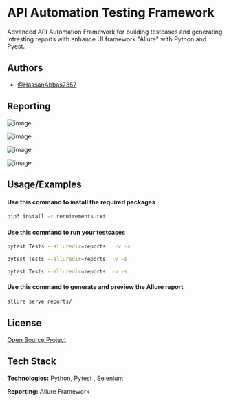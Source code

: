 
# API Automation Testing Framework


Advanced API Automation Framework for building testcases and generating intresting reports with enhance UI framework "Allure" with Python and Pyest.



## Authors

- [@HassanAbbas7357](https://github.com/HassanAbbas7357)



## Reporting


![image](https://drive.google.com/uc?export=view&id=1Zq-nXdLDV_-VvsaS1IRScPL2fRSBnCUW)


![image](https://drive.google.com/uc?export=view&id=1bETv-e7IzwWvu8SGy0DL2bI-aiSIvIe0)


![image](https://drive.google.com/uc?export=view&id=1t2tDx2ZvmVJJHWSlf_w-AI-xmIkiMarW)


![image](https://drive.google.com/uc?export=view&id=1vkFy8zJjieYJ2VUeBZZNhcCGOtQFvXYf)




## Usage/Examples


#### Use this command to install the required packages
```bash
pip3 install -r requirements.txt
```
#### Use this command to run your testcases
```bash
pytest Tests --alluredir=reports   -v -s
```
```bash
pytest Tests --alluredir=reports  -v -s
```
```bash
pytest Tests --alluredir=reports  -v -s
```
#### Use this command to generate and preview the Allure report
```bash
allure serve reports/
```
## License

[Open Source Project]()


## Tech Stack

**Technologies:** Python, Pytest , Selenium 

**Reporting:** Allure Framework


